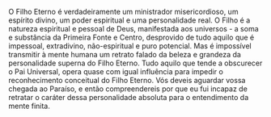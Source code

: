 ﻿O Filho Eterno é verdadeiramente um ministrador misericordioso, um espírito divino, um poder espiritual e uma personalidade real. O Filho é a natureza espiritual e pessoal de Deus, manifestada aos universos - a soma e substância da Primeira Fonte e Centro, desprovido de tudo aquilo que é impessoal, extradivino, não-espiritual e puro potencial. Mas é impossível transmitir à mente humana um retrato falado da beleza e grandeza da personalidade superna do Filho Eterno. Tudo aquilo que tende a obscurecer o Pai Universal, opera quase com igual influência para impedir o reconhecimento conceitual do Filho Eterno. Vós deveis aguardar vossa chegada ao Paraíso, e então compreendereis por que eu fui incapaz de retratar o caráter dessa personalidade absoluta para o entendimento da mente finita.